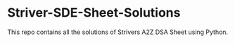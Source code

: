 # Striver-SDE-Sheet-Solutions
This repo contains all the solutions of Strivers A2Z DSA Sheet using Python.
